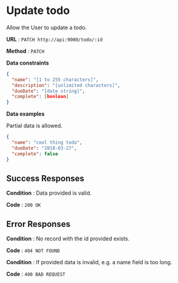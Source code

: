 # Update todo

Allow the User to update a todo.

**URL** : `PATCH http://api:9000/todo/:id`

**Method** : `PATCH`

**Data constraints**

```json
{
  "name": "[1 to 255 characters]",
  "description": "[unlimited characters]",
  "dueDate": "[date string]",
  "complete": [boolean]
}
```

**Data examples**

Partial data is allowed.

```json
{
  "name": "cool thing todo",
  "dueDate": "2018-03-27",
  "complete": false
}
```

## Success Responses

**Condition** : Data provided is valid.

**Code** : `200 OK`


## Error Responses

**Condition** : No record with the id provided exists.

**Code** : `404 NOT FOUND`


**Condition** : If provided data is invalid, e.g. a name field is too long.

**Code** : `400 BAD REQUEST`
